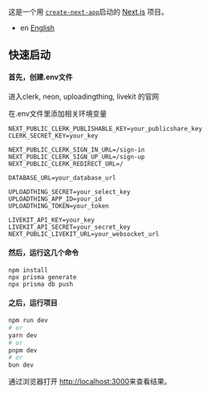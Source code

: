 这是一个用 [`create-next-app`](https://nextjs.org/docs/app/api-reference/cli/create-next-app)启动的 [Next.js](https://nextjs.org) 项目。

- en [English](../README.md)

## 快速启动

#### 首先，创建.env文件
进入clerk, neon, uploadingthing, livekit 的官网

在.env文件里添加相关环境变量
```
NEXT_PUBLIC_CLERK_PUBLISHABLE_KEY=your_publicshare_key
CLERK_SECRET_KEY=your_key

NEXT_PUBLIC_CLERK_SIGN_IN_URL=/sign-in
NEXT_PUBLIC_CLERK_SIGN_UP_URL=/sign-up
NEXT_PUBLIC_CLERK_REDIRECT_URL=/

DATABASE_URL=your_database_url

UPLOADTHING_SECRET=your_select_key
UPLOADTHING_APP_ID=your_id
UPLOADTHING_TOKEN=your_token

LIVEKIT_API_KEY=your_key
LIVEKIT_API_SECRET=your_secret_key
NEXT_PUBLIC_LIVEKIT_URL=your_websocket_url
```
#### 然后，运行这几个命令
```
npm install
npx prisma generate
npx prisma db push
```

#### 之后，运行项目

```bash
npm run dev
# or
yarn dev
# or
pnpm dev
# or
bun dev
```

通过浏览器打开 [http://localhost:3000](http://localhost:3000)来查看结果。
